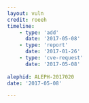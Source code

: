 ```yaml
---
layout: vuln
credit: roeeh
timeline:
    - type: 'add'
      date: '2017-05-08'
    - type: 'report'
      date: '2017-01-26'
    - type: 'cve-request'
      date: '2017-05-08'
      
alephid: ALEPH-2017020
date: '2017-05-08'   

---
```

